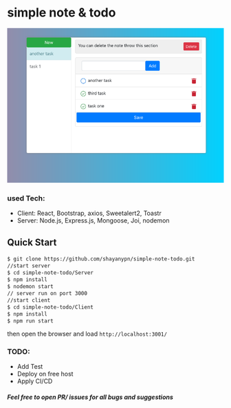 # simple note & todo


![screenshot of application](https://raw.githubusercontent.com/shayanypn/simple-note-todo/master/screenshot.png)

### used Tech:
- Client: React, Bootstrap, axios, Sweetalert2, Toastr
- Server: Node.js, Express.js, Mongoose, Joi, nodemon

Quick Start
-----------


```shell
$ git clone https://github.com/shayanypn/simple-note-todo.git
//start server
$ cd simple-note-todo/Server
$ npm install
$ nodemon start
// server run on port 3000
//start client
$ cd simple-note-todo/Client
$ npm install
$ npm run start
```
then open the browser and load `http://localhost:3001/`

### TODO:

- Add Test
- Deploy on free host
- Apply CI/CD

##### Feel free to open PR/ issues for all bugs and suggestions

